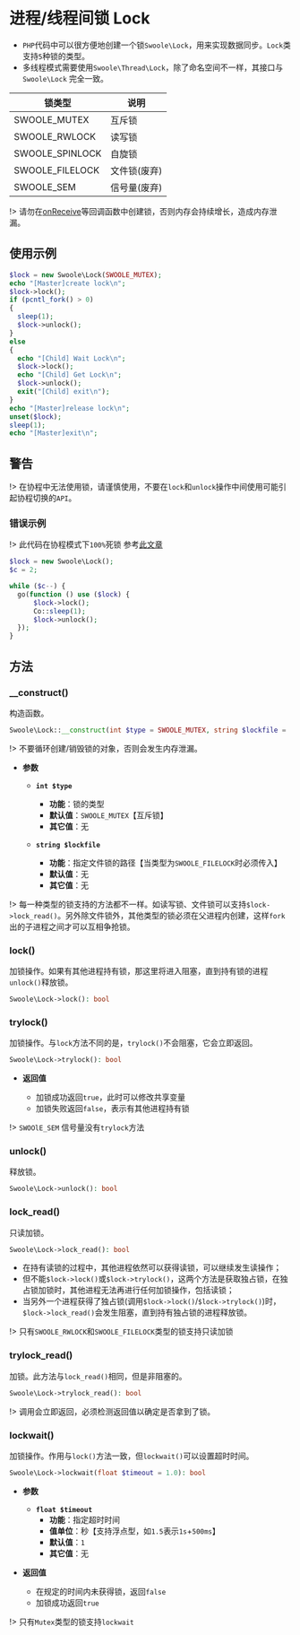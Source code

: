 # 进程/线程间锁 Lock

* `PHP`代码中可以很方便地创建一个锁`Swoole\Lock`，用来实现数据同步。`Lock`类支持`5`种锁的类型。
* 多线程模式需要使用`Swoole\Thread\Lock`，除了命名空间不一样，其接口与 `Swoole\Lock` 完全一致。

锁类型 | 说明
---|---
SWOOLE_MUTEX | 互斥锁
SWOOLE_RWLOCK | 读写锁
SWOOLE_SPINLOCK | 自旋锁
SWOOLE_FILELOCK | 文件锁(废弃)
SWOOLE_SEM | 信号量(废弃)

!> 请勿在[onReceive](/server/events?id=onreceive)等回调函数中创建锁，否则内存会持续增长，造成内存泄漏。

## 使用示例

```php
$lock = new Swoole\Lock(SWOOLE_MUTEX);
echo "[Master]create lock\n";
$lock->lock();
if (pcntl_fork() > 0)
{
  sleep(1);
  $lock->unlock();
} 
else
{
  echo "[Child] Wait Lock\n";
  $lock->lock();
  echo "[Child] Get Lock\n";
  $lock->unlock();
  exit("[Child] exit\n");
}
echo "[Master]release lock\n";
unset($lock);
sleep(1);
echo "[Master]exit\n";
```

## 警告

!> 在协程中无法使用锁，请谨慎使用，不要在`lock`和`unlock`操作中间使用可能引起协程切换的`API`。

### 错误示例

!> 此代码在协程模式下`100%`死锁 参考[此文章](https://course.swoole-cloud.com/article/2)

```php
$lock = new Swoole\Lock();
$c = 2;

while ($c--) {
  go(function () use ($lock) {
      $lock->lock();
      Co::sleep(1);
      $lock->unlock();
  });
}
```

## 方法

### __construct()

构造函数。

```php
Swoole\Lock::__construct(int $type = SWOOLE_MUTEX, string $lockfile = '');
```

!> 不要循环创建/销毁锁的对象，否则会发生内存泄漏。

  * **参数** 

    * **`int $type`**
      * **功能**：锁的类型
      * **默认值**：`SWOOLE_MUTEX`【互斥锁】
      * **其它值**：无

    * **`string $lockfile`**
      * **功能**：指定文件锁的路径【当类型为`SWOOLE_FILELOCK`时必须传入】
      * **默认值**：无
      * **其它值**：无

!> 每一种类型的锁支持的方法都不一样。如读写锁、文件锁可以支持`$lock->lock_read()`。另外除文件锁外，其他类型的锁必须在父进程内创建，这样`fork`出的子进程之间才可以互相争抢锁。

### lock()

加锁操作。如果有其他进程持有锁，那这里将进入阻塞，直到持有锁的进程`unlock()`释放锁。

```php
Swoole\Lock->lock(): bool
```

### trylock()

加锁操作。与`lock`方法不同的是，`trylock()`不会阻塞，它会立即返回。

```php
Swoole\Lock->trylock(): bool
```

  * **返回值**

    * 加锁成功返回`true`，此时可以修改共享变量
    * 加锁失败返回`false`，表示有其他进程持有锁

!> `SWOOlE_SEM` 信号量没有`trylock`方法

### unlock()

释放锁。

```php
Swoole\Lock->unlock(): bool
```

### lock_read()

只读加锁。

```php
Swoole\Lock->lock_read(): bool
```

* 在持有读锁的过程中，其他进程依然可以获得读锁，可以继续发生读操作；
* 但不能`$lock->lock()`或`$lock->trylock()`，这两个方法是获取独占锁，在独占锁加锁时，其他进程无法再进行任何加锁操作，包括读锁；
* 当另外一个进程获得了独占锁(调用`$lock->lock()`/`$lock->trylock()`)时，`$lock->lock_read()`会发生阻塞，直到持有独占锁的进程释放锁。

!> 只有`SWOOLE_RWLOCK`和`SWOOLE_FILELOCK`类型的锁支持只读加锁

### trylock_read()

加锁。此方法与`lock_read()`相同，但是非阻塞的。

```php
Swoole\Lock->trylock_read(): bool
```

!> 调用会立即返回，必须检测返回值以确定是否拿到了锁。

### lockwait()

加锁操作。作用与`lock()`方法一致，但`lockwait()`可以设置超时时间。

```php
Swoole\Lock->lockwait(float $timeout = 1.0): bool
```

  * **参数** 

    * **`float $timeout`**
      * **功能**：指定超时时间
      * **值单位**：秒【支持浮点型，如`1.5`表示`1s`+`500ms`】
      * **默认值**：`1`
      * **其它值**：无

  * **返回值**

    * 在规定的时间内未获得锁，返回`false`
    * 加锁成功返回`true`

!> 只有`Mutex`类型的锁支持`lockwait`
